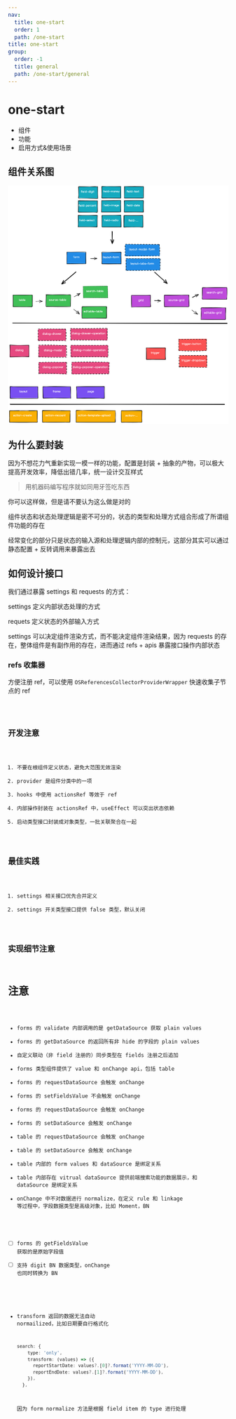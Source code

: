```yaml
---
nav:
  title: one-start
  order: 1
  path: /one-start
title: one-start
group:
  order: -1
  title: general
  path: /one-start/general
---
```


# one-start

- 组件
- 功能
- 启用方式&使用场景

## 组件关系图

![](../assets/components.png)

## 为什么要封装

因为不想花力气重新实现一模一样的功能，配置是封装 + 抽象的产物，可以极大提高开发效率，降低出错几率，统一设计交互样式

> 用机器码编写程序就如同用牙签吃东西

你可以这样做，但是请不要认为这么做是对的

组件状态和状态处理逻辑是密不可分的，状态的类型和处理方式组合形成了所谓组件功能的存在

经常变化的部分只是状态的输入源和处理逻辑内部的控制元，这部分其实可以通过静态配置 + 反转调用来暴露出去

## 如何设计接口

我们通过暴露 settings 和 requests 的方式：

settings 定义内部状态处理的方式

requets 定义状态的外部输入方式

settings 可以决定组件渲染方式，而不能决定组件渲染结果，因为 requests 的存在，整体组件是有副作用的存在，进而通过 refs + apis 暴露接口操作内部状态

### refs 收集器

方便注册 ref，可以使用 `OSReferencesCollectorProviderWrapper` 快速收集子节点的 ref

<code src="../demos/providers/references-collector.tsx" pure />

## 开发注意

1. 不要在根组件定义状态，避免大范围无效渲染
2. provider 是组件分类中的一项
3. hooks 中使用 actionsRef 等效于 ref
4. 内部操作封装在 actionsRef 中，useEffect 可以突出状态依赖
5. 启动类型接口封装成对象类型，一批关联聚合在一起

## 最佳实践

1. settings 相关接口优先合并定义
2. settings 开关类型接口提供 false 类型，默认关闭

## 实现细节注意

# 注意

- forms 的 validate 内部调用的是 getDataSource 获取 plain values
- forms 的 getDataSource 的返回所有非 hide 的字段的 plain values
- 自定义联动（非 field 注册的）同步类型在 fields 注册之后追加
- forms 类型组件提供了 value 和 onChange api，包括 table
- forms 的 requestDataSource 会触发 onChange
- forms 的 setFieldsValue 不会触发 onChange
- forms 的 requestDataSource 会触发 onChange
- forms 的 setDataSource 会触发 onChange
- table 的 requestDataSource 会触发 onChange
- table 的 setDataSource 会触发 onChange
- table 内部的 form values 和 dataSource 是绑定关系
- table 内部存在 vitrual dataSource 提供前端搜索功能的数据展示，和 dataSource 是绑定关系
- onChange 中不对数据进行 normalize，在定义 rule 和 linkage 等过程中，字段数据类型是高级对象，比如 Moment，BN
- [ ] forms 的 getFieldsValue 获取的是原始字段值
- [ ] 支持 digit BN 数据类型，onChange 也同时转换为 BN

- transform 返回的数据无法自动 normailized，比如日期要自行格式化

  ```ts
  search: {
      type: 'only',
      transform: (values) => ({
        reportStartDate: values?.[0]?.format('YYYY-MM-DD'),
        reportEndDate: values?.[1]?.format('YYYY-MM-DD'),
      }),
    },
  ```

  因为 form normalize 方法是根据 field item 的 type 进行处理

